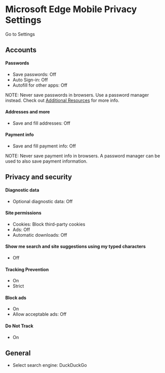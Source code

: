 # Microsoft Edge Mobile Privacy Settings

Go to Settings



## Accounts

#### Passwords
- Save passwords: Off
- Auto Sign-in: Off
- Autofill for other apps: Off
 
 NOTE: Never save passwords in browsers. Use a password manager instead. Check out [Additional Resources](https://github.com/the-weird-aquarian/privacy-settings#additional-resources) for more info.
 
 #### Addresses and more
- Save and fill addresses: Off

#### Payment info
- Save and fill payment info: Off

NOTE: Never save payment info in browsers. A password manager can be used to also save payment information.



## Privacy and security

#### Diagnostic data
- Optional diagnostic data: Off

#### Site permissions
- Cookies: Block third-party cookies
- Ads: Off
- Automatic downloads: Off

#### Show me search and site suggestions using my typed characters
- Off

#### Tracking Prevention
- On
- Strict

#### Block ads
- On
- Allow acceptable ads: Off

#### Do Not Track
- On



## General
- Select search engine: DuckDuckGo

